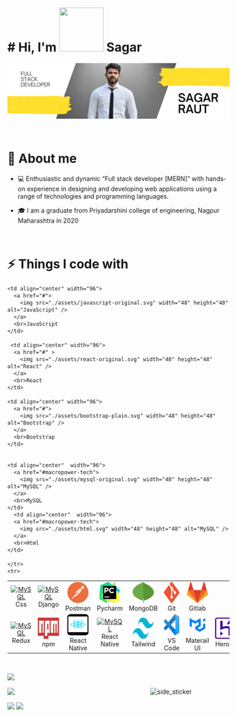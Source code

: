 
<h1>
  # Hi, I'm <img src="https://raw.githubusercontent.com/nixin72/nixin72/master/wave.gif" width="100" height="100">  Sagar

</h1>
<p align="left">
<img src="LOGO 1.png" alt="nametag" >
</p>
<br />

<h1>📖 About me</h1>

* 💻 Enthusiastic and dynamic “Full stack developer [MERN]” with hands-on experience in designing and developing web applications using a range of technologies and programming languages. 



* 🎓 I am a graduate from Priyadarshini college of engineering, Nagpur Maharashtra in 2020


<br />

<h1>⚡ Things I code with</h1>

<table >
    <tr >
       
    <td align="center" width="96">
      <a href="#">
        <img src="./assets/javascript-original.svg" width="48" height="48" alt="JavaScript" />
      </a>
      <br>JavaScript
    </td>
     
     <td align="center" width="96">
      <a href="#" >
        <img src="./assets/react-original.svg" width="48" height="48" alt="React" />
      </a>
      <br>React
    </td>
      
    <td align="center" width="96">
      <a href="#">
        <img src="./assets/bootstrap-plain.svg" width="48" height="48" alt="Bootstrap" />
      </a>
      <br>Bootstrap
    </td>
      
    
    <td align="center"  width="96">
      <a href="#macropower-tech">
        <img src="./assets/mysql-original.svg" width="48" height="48" alt="MySQL" />
      </a>
      <br>MySQL
    </td>
      <td align="center"  width="96">
      <a href="#macropower-tech">
        <img src="./assets/html.svg" width="48" height="48" alt="MySQL" />
      </a>
      <br>Html
    </td>
   
    </tr>
    <tr>

<td align="center"  width="96">
      <a href="#macropower-tech">
        <img src="./assets/css.svg" width="48" height="48" alt="MySQL" />
      </a>
      <br>Css
    </td>
<td align="center"  width="96">
      <a href="#macropower-tech">
        <img src="./assets/django.svg" width="48" height="48" alt="MySQL" />
      </a>
      <br>Django
    </td>
<td align="center"  width="96">
      <a href="#macropower-tech">
        <img src="./assets/postman.svg" width="48" height="48" alt="MySQL" />
      </a>
      <br>Postman
    </td>
<td align="center"  width="96">
      <a href="#macropower-tech">
        <img src="./assets/pycharm.svg" width="48" height="48" alt="MySQL" />
      </a>
      <br>Pycharm
    </td>
<td align="center"  width="96">
      <a href="#macropower-tech">
        <img src="./assets/mongodb.svg" width="48" height="48" alt="MySQL" />
      </a>
      <br>MongoDB
    </td>
<td align="center"  width="96">
      <a href="#macropower-tech">
        <img src="./assets/git.svg" width="48" height="48" alt="MySQL" />
      </a>
      <br>Git
    </td>
<td align="center"  width="96">
      <a href="#macropower-tech">
        <img src="./assets/gitlab.svg" width="48" height="48" alt="MySQL" />
      </a>
      <br>Gitlab
    </td>
    </tr>
    <tr>
<td align="center"  width="96">
      <a href="#macropower-tech">
        <img src="./assets/redux.svg" width="48" height="48" alt="MySQL" />
      </a>
      <br>Redux
    </td>
<td align="center"  width="96">
      <a href="#macropower-tech">
        <img src="./assets/npm.svg" width="48" height="48" alt="MySQL" />
      </a>
      <br>npm
    </td>
<td align="center"  width="96">
      <a href="#macropower-tech">
        <img src="./assets/react-native-app.svg" width="48" height="48" alt="MySQL" />
      </a>
      <br>React Native
    </td>
<td align="center"  width="96">
      <a href="#macropower-tech">
        <img src="./assets/stackoverflow-color.svg" width="48" height="48" alt="MySQL" />
      </a>
      <br>React Native
    </td>
<td align="center"  width="96">
      <a href="#macropower-tech">
        <img src="./assets/tailwind-css.svg" width="48" height="48" alt="MySQL" />
      </a>
      <br>Tailwind
    </td>
<td align="center"  width="96">
      <a href="#macropower-tech">
        <img src="./assets/visual-studio-code.svg" width="48" height="48" alt="MySQL" />
      </a>
      <br>VS Code
    </td>
<td align="center"  width="96">
      <a href="#macropower-tech">
        <img src="./assets/materialui.png" width="48" height="48" alt="MySQL" />
      </a>
      <br>Materail UI
    </td>
<td align="center"  width="96">
      <a href="#macropower-tech">
        <img src="./assets/heroku.svg" width="48" height="48" alt="MySQL" />
      </a>
      <br>Heroku
    </td>
    </tr>
</table>



<br />


<a><img src="https://user-images.githubusercontent.com/73097560/115834477-dbab4500-a447-11eb-908a-139a6edaec5c.gif"></a>
<p>
<img align="right" width="180" alt="side_sticker" src="https://media.giphy.com/media/TEnXkcsHrP4YedChhA/giphy.gif" />

<img src="https://github-readme-stats.vercel.app/api?username=raut07sagar&show_icons=true&theme=radical" />
</p>
<img src="https://github-readme-streak-stats.herokuapp.com/?user=raut07sagar&theme=radical" />

<img src="https://github-readme-stats.vercel.app/api/top-langs/?username=raut07sagar&layout=compact&theme=radical&langs_count=6" />



